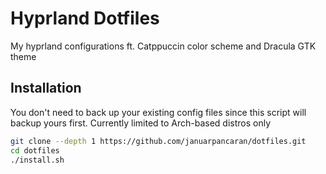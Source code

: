 # Hyprland Dotfiles

My hyprland configurations ft. Catppuccin color scheme and Dracula GTK theme

## Installation

You don't need to back up your existing config files since this script will backup yours first. Currently limited to Arch-based distros only

```bash
git clone --depth 1 https://github.com/januarpancaran/dotfiles.git
cd dotfiles
./install.sh
```
